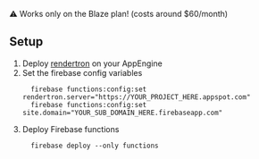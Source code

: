 ⚠️ Works only on the Blaze plan! (costs around \$60/month)

## Setup

1.  Deploy [rendertron](https://github.com/GoogleChrome/rendertron) on your AppEngine
1.  Set the firebase config variables
    ```console
      firebase functions:config:set rendertron.server="https://YOUR_PROJECT_HERE.appspot.com"
      firebase functions:config:set site.domain="YOUR_SUB_DOMAIN_HERE.firebaseapp.com"
    ```
1.  Deploy Firebase functions
    ```console
      firebase deploy --only functions
    ```
